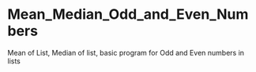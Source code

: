 # Mean_Median_Odd_and_Even_Numbers
Mean of List, Median of list, basic program for Odd and Even numbers in lists
